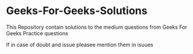 # Geeks-For-Geeks-Solutions
This Repository contain solutions to the medium questions from Geeks For Geeks Practice questions

If in case of doubt and issue pleasee mention them in isuues
